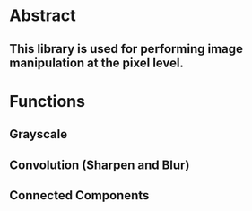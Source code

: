 # Abstract
This library is used for performing image manipulation at the pixel level.
---
# Functions
## Grayscale
## Convolution (Sharpen and Blur)
## Connected Components
